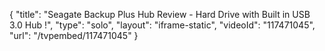 {
    "title": "Seagate Backup Plus Hub Review - Hard Drive with Built in USB 3.0 Hub !",
    "type": "solo",
    "layout": "iframe-static",
    "videoId": "117471045",
    "url": "\/tvpembed\/117471045"
}